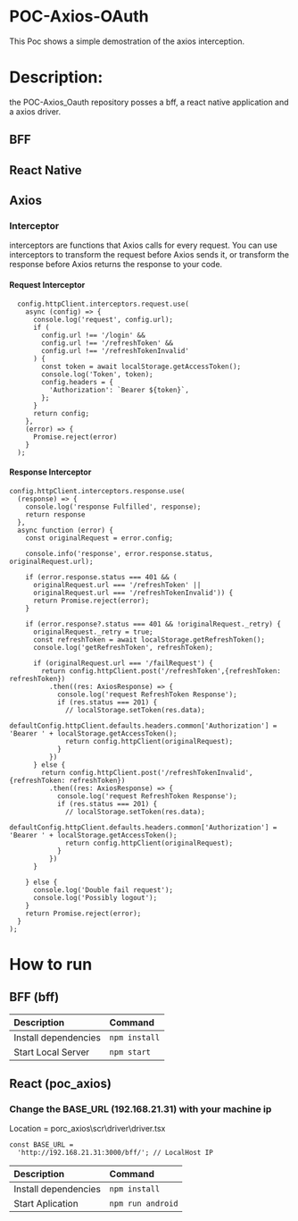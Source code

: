 # POC-Axios-OAuth
This Poc shows a simple demostration of the axios interception. 
 
# Description:
the POC-Axios_Oauth repository posses a bff, a react native application and a axios driver.

## BFF

## React Native

## Axios

### Interceptor 

interceptors are functions that Axios calls for every request. You can use interceptors to transform the request before Axios sends it, or transform the response before Axios returns the response to your code.

#### Request Interceptor



```
  config.httpClient.interceptors.request.use(
    async (config) => {
      console.log('request', config.url);
      if (
        config.url !== '/login' &&
        config.url !== '/refreshToken' &&
        config.url !== '/refreshTokenInvalid'
      ) {
        const token = await localStorage.getAccessToken();
        console.log('Token', token);
        config.headers = {
          'Authorization': `Bearer ${token}`,
        };
      }
      return config;
    },
    (error) => {
      Promise.reject(error)
    }
  );
```

#### Response Interceptor

```
config.httpClient.interceptors.response.use(
  (response) => {
    console.log('response Fulfilled', response);
    return response
  },
  async function (error) {
    const originalRequest = error.config;

    console.info('response', error.response.status, originalRequest.url);

    if (error.response.status === 401 && (
      originalRequest.url === '/refreshToken' ||
      originalRequest.url === '/refreshTokenInvalid')) {
      return Promise.reject(error);
    }

    if (error.response?.status === 401 && !originalRequest._retry) {
      originalRequest._retry = true;
      const refreshToken = await localStorage.getRefreshToken();
      console.log('getRefreshToken', refreshToken);

      if (originalRequest.url === '/failRequest') {
        return config.httpClient.post('/refreshToken',{refreshToken: refreshToken})
          .then((res: AxiosResponse) => {
            console.log('request RefreshToken Response');
            if (res.status === 201) {
              // localStorage.setToken(res.data);
              defaultConfig.httpClient.defaults.headers.common['Authorization'] = 'Bearer ' + localStorage.getAccessToken();
              return config.httpClient(originalRequest);
            }
          })
      } else {
        return config.httpClient.post('/refreshTokenInvalid',{refreshToken: refreshToken})
          .then((res: AxiosResponse) => {
            console.log('request RefreshToken Response');
            if (res.status === 201) {
              // localStorage.setToken(res.data);
              defaultConfig.httpClient.defaults.headers.common['Authorization'] = 'Bearer ' + localStorage.getAccessToken();
              return config.httpClient(originalRequest);
            }
          })
      }

    } else {
      console.log('Double fail request');
      console.log('Possibly logout');
    }
    return Promise.reject(error);
  }
);
```

# How to run

## BFF (bff)

| Description | Command |
| :--- | :--- |
| Install dependencies | `npm install` |
| Start Local Server | `npm start` |

## React (poc_axios)

### Change the BASE_URL (192.168.21.31) with your machine ip

Location = porc_axios\scr\driver\driver.tsx
```
const BASE_URL =
  'http://192.168.21.31:3000/bff/'; // LocalHost IP
```

| Description | Command |
| :--- | :--- |
| Install dependencies | `npm install` |
| Start Aplication | `npm run android` |
